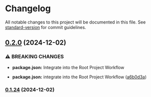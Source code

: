 # Changelog

All notable changes to this project will be documented in this file. See [standard-version](https://github.com/conventional-changelog/standard-version) for commit guidelines.

## [0.2.0](https://github.com/AntoniadisCorp/ng-wind/compare/v0.1.24...v0.2.0) (2024-12-02)


### ⚠ BREAKING CHANGES

* **package.json:** Integrate into the Root Project Workflow

* **package.json:** integrate into the Root Project Workflow ([a6b0d3a](https://github.com/AntoniadisCorp/ng-wind/commit/a6b0d3a08efe303dbe666c7d8ba73df0db987c63))

### [0.1.24](https://github.com/AntoniadisCorp/ng-wind/compare/v0.1.23...v0.1.24) (2024-12-02)
